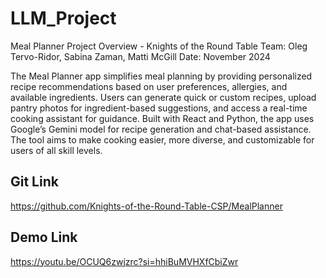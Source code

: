 # LLM_Project

Meal Planner Project Overview - Knights of the Round Table
Team: Oleg Tervo-Ridor, Sabina Zaman, Matti McGill
Date: November 2024

The Meal Planner app simplifies meal planning by providing personalized recipe recommendations based on user preferences, allergies, and available ingredients. Users can generate quick or custom recipes, upload pantry photos for ingredient-based suggestions, and access a real-time cooking assistant for guidance. Built with React and Python, the app uses Google’s Gemini model for recipe generation and chat-based assistance. The tool aims to make cooking easier, more diverse, and customizable for users of all skill levels.

## Git Link
https://github.com/Knights-of-the-Round-Table-CSP/MealPlanner

## Demo Link
https://youtu.be/OCUQ6zwjzrc?si=hhiBuMVHXfCbiZwr
